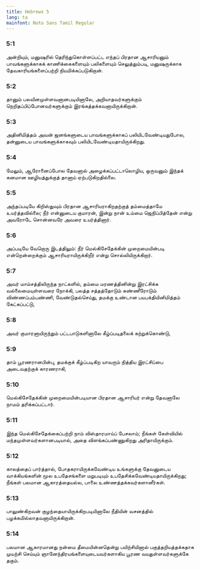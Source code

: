 ```yaml
---
title: Hebrews 5
lang: ta
mainfont: Noto Sans Tamil Regular
---
```


###  5:1

அன்றியும், மனுஷரில் தெரிந்துகொள்ளப்பட்ட எந்தப் பிரதான ஆசாரியனும் பாவங்களுக்காகக் காணிக்கைகளையும் பலிகளையும் செலுத்தும்படி, மனுஷருக்காக தேவகாரியங்களைப்பற்றி நியமிக்கப்படுகிறான்.

###  5:2

தானும் பலவீனமுள்ளவனானபடியினாலே, அறியாதவர்களுக்கும் நெறிதப்பிப்போனவர்களுக்கும் இரங்கத்தக்கவனாயிருக்கிறான்.

###  5:3

அதினிமித்தம் அவன் ஜனங்களுடைய பாவங்களுக்காகப் பலியிடவேண்டியதுபோல, தன்னுடைய பாவங்களுக்காகவும் பலியிடவேண்டியதாயிருக்கிறது.

###  5:4

மேலும், ஆரோனைப்போல தேவனால் அழைக்கப்பட்டாலொழிய, ஒருவனும் இந்தக் கனமான ஊழியத்துக்குத் தானாய் ஏற்படுகிறதில்லை.

###  5:5

அந்தப்படியே கிறிஸ்துவும் பிரதான ஆசாரியராகிறதற்குத் தம்மைத்தாமே உயர்த்தவில்லை; நீர் என்னுடைய குமாரன், இன்று நான் உம்மை ஜெநிப்பித்தேன் என்று அவரோடே சொன்னவரே அவரை உயர்த்தினார்.

###  5:6

அப்படியே வேறொரு இடத்திலும்: நீர் மெல்கிசேதேக்கின் முறைமையின்படி என்றென்றைக்கும் ஆசாரியராயிருக்கிறீர் என்று சொல்லியிருக்கிறார்.

###  5:7

அவர் மாம்சத்திலிருந்த நாட்களில், தம்மை மரணத்தினின்று இரட்சிக்க வல்லைமையுள்ளவரை நோக்கி, பலத்த சத்தத்தோடும் கண்ணீரோடும் விண்ணப்பம்பண்ணி, வேண்டுதல்செய்து, தமக்கு உண்டான பயபக்தியினிமித்தம் கேட்கப்பட்டு,

###  5:8

அவர் குமாரனாயிருந்தும் பட்டபாடுகளினாலே கீழ்ப்படிதலைக் கற்றுக்கொண்டு,

###  5:9

தாம் பூரணரானபின்பு, தமக்குக் கீழ்ப்படிகிற யாவரும் நித்திய இரட்சிப்பை அடைவதற்குக் காரணராகி,

###  5:10

மெல்கிசேதேக்கின் முறைமையின்படியான பிரதான ஆசாரியர் என்று தேவனாலே நாமம் தரிக்கப்பட்டார்.

###  5:11

இந்த மெல்கிசேதேக்கைப்பற்றி நாம் விஸ்தாரமாய்ப் பேசலாம்; நீங்கள் கேள்வியில் மந்தமுள்ளவர்களானபடியால், அதை விளங்கப்பண்ணுகிறது அரிதாயிருக்கும்.

###  5:12

காலத்தைப் பார்த்தால், போதகராயிருக்கவேண்டிய உங்களுக்கு தேவனுடைய வாக்கியங்களின் மூல உபதேசங்களை மறுபடியும் உபதேசிக்கவேண்டியதாயிருக்கிறது; நீங்கள் பலமான ஆகாரத்தையல்ல, பாலை உண்ணத்தக்கவர்களானீர்கள்.

###  5:13

பாலுண்கிறவன் குழந்தையாயிருக்கிறபடியினாலே நீதியின் வசனத்தில் பழக்கமில்லாதவனாயிருக்கிறான்.

###  5:14

பலமான ஆகாரமானது நன்மை தீமையின்னதென்று பயிற்சியினால் பகுத்தறியத்தக்கதாக முயற்சி செய்யும் ஞானேந்திரயங்களையுடையவர்களாகிய பூரண வயதுள்ளவர்களுக்கே தகும்.

